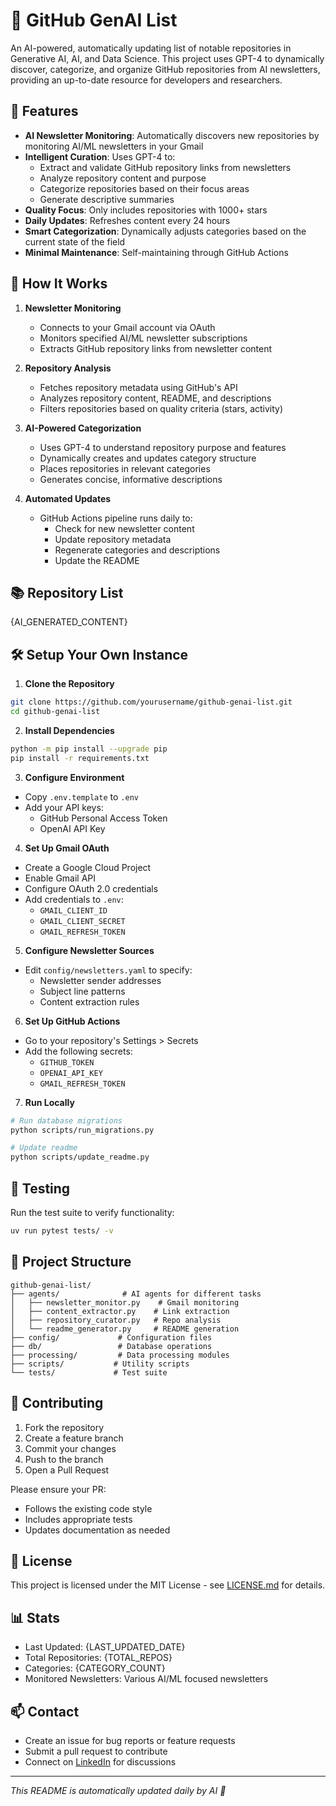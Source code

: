 # 🤖 GitHub GenAI List

An AI-powered, automatically updating list of notable repositories in Generative AI, AI, and Data Science. This project uses GPT-4 to dynamically discover, categorize, and organize GitHub repositories from AI newsletters, providing an up-to-date resource for developers and researchers.

## 🌟 Features

- **AI Newsletter Monitoring**: Automatically discovers new repositories by monitoring AI/ML newsletters in your Gmail
- **Intelligent Curation**: Uses GPT-4 to:
  - Extract and validate GitHub repository links from newsletters
  - Analyze repository content and purpose
  - Categorize repositories based on their focus areas
  - Generate descriptive summaries
- **Quality Focus**: Only includes repositories with 1000+ stars
- **Daily Updates**: Refreshes content every 24 hours
- **Smart Categorization**: Dynamically adjusts categories based on the current state of the field
- **Minimal Maintenance**: Self-maintaining through GitHub Actions

## 🔄 How It Works

1. **Newsletter Monitoring**
   - Connects to your Gmail account via OAuth
   - Monitors specified AI/ML newsletter subscriptions
   - Extracts GitHub repository links from newsletter content

2. **Repository Analysis**
   - Fetches repository metadata using GitHub's API
   - Analyzes repository content, README, and descriptions
   - Filters repositories based on quality criteria (stars, activity)

3. **AI-Powered Categorization**
   - Uses GPT-4 to understand repository purpose and features
   - Dynamically creates and updates category structure
   - Places repositories in relevant categories
   - Generates concise, informative descriptions

4. **Automated Updates**
   - GitHub Actions pipeline runs daily to:
     - Check for new newsletter content
     - Update repository metadata
     - Regenerate categories and descriptions
     - Update the README

## 📚 Repository List

{AI_GENERATED_CONTENT}

## 🛠️ Setup Your Own Instance

1. **Clone the Repository**
```bash
git clone https://github.com/yourusername/github-genai-list.git
cd github-genai-list
```

2. **Install Dependencies**
```bash
python -m pip install --upgrade pip
pip install -r requirements.txt
```

3. **Configure Environment**
- Copy `.env.template` to `.env`
- Add your API keys:
  - GitHub Personal Access Token
  - OpenAI API Key

4. **Set Up Gmail OAuth**
- Create a Google Cloud Project
- Enable Gmail API
- Configure OAuth 2.0 credentials
- Add credentials to `.env`:
  - `GMAIL_CLIENT_ID`
  - `GMAIL_CLIENT_SECRET`
  - `GMAIL_REFRESH_TOKEN`

5. **Configure Newsletter Sources**
- Edit `config/newsletters.yaml` to specify:
  - Newsletter sender addresses
  - Subject line patterns
  - Content extraction rules

6. **Set Up GitHub Actions**
- Go to your repository's Settings > Secrets
- Add the following secrets:
  - `GITHUB_TOKEN`
  - `OPENAI_API_KEY`
  - `GMAIL_REFRESH_TOKEN`

7. **Run Locally**
```bash
# Run database migrations
python scripts/run_migrations.py

# Update readme
python scripts/update_readme.py
```

## 🧪 Testing

Run the test suite to verify functionality:
```bash
uv run pytest tests/ -v
```

## 📝 Project Structure

```
github-genai-list/
├── agents/              # AI agents for different tasks
│   ├── newsletter_monitor.py    # Gmail monitoring
│   ├── content_extractor.py    # Link extraction
│   ├── repository_curator.py   # Repo analysis
│   └── readme_generator.py     # README generation
├── config/             # Configuration files
├── db/                 # Database operations
├── processing/         # Data processing modules
├── scripts/           # Utility scripts
└── tests/             # Test suite
```

## 🤝 Contributing

1. Fork the repository
2. Create a feature branch
3. Commit your changes
4. Push to the branch
5. Open a Pull Request

Please ensure your PR:
- Follows the existing code style
- Includes appropriate tests
- Updates documentation as needed

## 📄 License

This project is licensed under the MIT License - see [LICENSE.md](LICENSE.md) for details.

## 📊 Stats

- Last Updated: {LAST_UPDATED_DATE}
- Total Repositories: {TOTAL_REPOS}
- Categories: {CATEGORY_COUNT}
- Monitored Newsletters: Various AI/ML focused newsletters

## 📫 Contact

- Create an issue for bug reports or feature requests
- Submit a pull request to contribute
- Connect on [LinkedIn](https://www.linkedin.com/in/taubersean) for discussions

---

*This README is automatically updated daily by AI 🤖*
